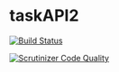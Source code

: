 # taskAPI2
[![Build Status](https://travis-ci.org/alexbonavila/taskAPI2.svg?branch=master)](https://travis-ci.org/alexbonavila/taskAPI2)

[![Scrutinizer Code Quality](https://scrutinizer-ci.com/g/alexbonavila/taskAPI2/badges/quality-score.png?b=master)](https://scrutinizer-ci.com/g/alexbonavila/taskAPI2/?branch=master)